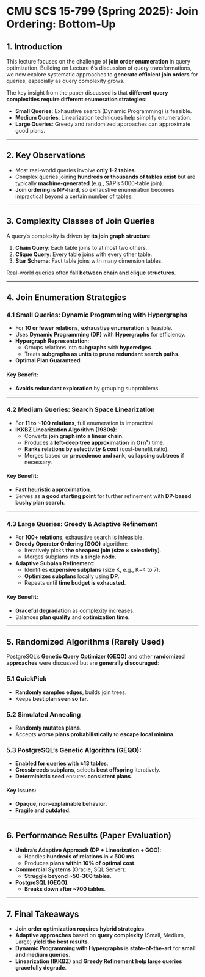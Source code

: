 # CMU SCS 15-799 (Spring 2025): Join Ordering: Bottom-Up

## 1. Introduction

This lecture focuses on the challenge of **join order enumeration** in query optimization. Building on Lecture 6’s discussion of query transformations, we now explore systematic approaches to **generate efficient join orders** for queries, especially as query complexity grows.

The key insight from the paper discussed is that **different query complexities require different enumeration strategies**:

- **Small Queries**: Exhaustive search (Dynamic Programming) is feasible.
- **Medium Queries**: Linearization techniques help simplify enumeration.
- **Large Queries**: Greedy and randomized approaches can approximate good plans.

---

## 2. Key Observations

- Most real-world queries involve **only 1-2 tables**.
- Complex queries joining **hundreds or thousands of tables exist** but are typically **machine-generated** (e.g., SAP’s 5000-table join).
- **Join ordering is NP-hard**, so exhaustive enumeration becomes impractical beyond a certain number of tables.

---

## 3. Complexity Classes of Join Queries

A query’s complexity is driven by **its join graph structure**:

1. **Chain Query**: Each table joins to at most two others.
2. **Clique Query**: Every table joins with every other table.
3. **Star Schema**: Fact table joins with many dimension tables.

Real-world queries often **fall between chain and clique structures**.

---

## 4. Join Enumeration Strategies

### **4.1 Small Queries: Dynamic Programming with Hypergraphs**
- For **10 or fewer relations**, **exhaustive enumeration** is feasible.
- Uses **Dynamic Programming (DP)** with **Hypergraphs** for efficiency.
- **Hypergraph Representation**:
  - Groups relations into **subgraphs** with **hyperedges**.
  - Treats **subgraphs as units** to **prune redundant search paths**.
- **Optimal Plan Guaranteed**.

#### **Key Benefit:**
- **Avoids redundant exploration** by grouping subproblems.

---

### **4.2 Medium Queries: Search Space Linearization**
- For **11 to ~100 relations**, full enumeration is impractical.
- **IKKBZ Linearization Algorithm (1980s)**:
  - Converts **join graph into a linear chain**.
  - Produces a **left-deep tree approximation** in **O(n²)** time.
  - **Ranks relations by selectivity & cost** (cost-benefit ratio).
  - Merges based on **precedence and rank**, **collapsing subtrees** if necessary.

#### **Key Benefit:**
- **Fast heuristic approximation**.
- Serves as **a good starting point** for further refinement with **DP-based bushy plan search**.

---

### **4.3 Large Queries: Greedy & Adaptive Refinement**
- For **100+ relations**, exhaustive search is infeasible.
- **Greedy Operator Ordering (GOO)** algorithm:
  - Iteratively picks **the cheapest join (size × selectivity)**.
  - Merges subplans into **a single node**.
- **Adaptive Subplan Refinement**:
  - Identifies **expensive subplans** (size K, e.g., K=4 to 7).
  - **Optimizes subplans** locally using **DP**.
  - Repeats until **time budget is exhausted**.

#### **Key Benefit:**
- **Graceful degradation** as complexity increases.
- Balances **plan quality** and **optimization time**.

---

## 5. Randomized Algorithms (Rarely Used)

PostgreSQL’s **Genetic Query Optimizer (GEQO)** and other **randomized approaches** were discussed but are **generally discouraged**:

### **5.1 QuickPick**
- **Randomly samples edges**, builds join trees.
- Keeps **best plan seen so far**.

### **5.2 Simulated Annealing**
- **Randomly mutates plans**.
- Accepts **worse plans probabilistically** to **escape local minima**.

### **5.3 PostgreSQL’s Genetic Algorithm (GEQO)**:
- **Enabled for queries with ≥13 tables**.
- **Crossbreeds subplans**, selects **best offspring** iteratively.
- **Deterministic seed** ensures **consistent plans**.

#### **Key Issues:**
- **Opaque, non-explainable behavior**.
- **Fragile and outdated**.

---

## 6. Performance Results (Paper Evaluation)

- **Umbra’s Adaptive Approach (DP + Linearization + GOO)**:
  - Handles **hundreds of relations in < 500 ms**.
  - Produces **plans within 10% of optimal cost**.
- **Commercial Systems** (Oracle, SQL Server):
  - **Struggle beyond ~50-300 tables**.
- **PostgreSQL (GEQO)**:
  - **Breaks down after ~700 tables**.

---

## 7. Final Takeaways

- **Join order optimization requires hybrid strategies**.
- **Adaptive approaches** based on **query complexity** (Small, Medium, Large) **yield the best results**.
- **Dynamic Programming with Hypergraphs** is **state-of-the-art** for **small and medium queries**.
- **Linearization (IKKBZ)** and **Greedy Refinement** **help large queries gracefully degrade**.